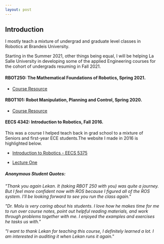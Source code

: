 ```yaml
---
layout: post
---
```


## **Introduction**

I mostly teach a mixture of undergrad and graduate level classes in Robotics at Brandeis University.

Starting in the Summer 2021, other things being equal, I will be helping La Salle University in developing some of the applied Engineering courses for the cohort of undergrads resuming in Fall 2021. 


#### **RBOT250: The Mathematical Foundations of Robotics, Spring 2021.**

+ [Course Resource](/downloads/Papers/RBOT250.pdf)


#### **RBOT101: Robot Manipulation, Planning and Control, Spring 2020.**

+ [Course Resource](/downloads/Papers/RBOT101.pdf)

#### **EECS 4342: Introduction to Robotics, Fall 2016.**

This was a course I helped teach back in grad school to a mixture of Seniors and first-year ECE students.The website I made in 2016 is highlighted below.

+ [Introduction to Robotics - EECS 5375](http://service-lab.github.io/)

+ [Lecture One](http://service-lab.github.io/Lecture-1/)


##### **Anonymous Student Quotes:**

_"Thank you again Lekan. It (taking RBOT 250 with you) was quite a journey. But I feel more confident now with ROS because I figured all of the ROS system. I'll be looking forward to see you run the class again."_

_"Dr. Molu is very caring about his students. I love how he makes time for me to run over course notes, point out helpful reading materials, and work through problems together with me. I enjoyed the examples and exercises he tasks us with."_

_"I want to thank Lekan for teaching this course, I definitely learned a lot. I am interested in auditing it when Lekan runs it again."_
